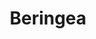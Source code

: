 ---
layout: firm_page
title: "Beringea"
id: "beringea.com"
permalink: "/beringeaberingea.com/"
website: "https://www.beringea.com"
offices: "London (United Kingdom), Farmington Hills (United States)"
investment_stages: "Series A, Series B"
portfolio_companies: "Sovato Health, Gorilla, Optilogic, Authenticx, Papier, Lucky Saint, Andersen EV, Genomenon, Micro-LAM, ATLAS Space Operations, MOTH, Iceberg Data Lab, Mojo, Farmer J, Dentologie, Doctify, DASH, Chattermill, YardLink, Tovala, Rush ReCommerce, WiredScore, CGHero, Archdesk, Moonshot, Social Value Portal, ContactEngine, 7digital Group"
portfolio_link: "https://www.beringea.com/portfolio"
investment_markets: "Healthcare, SaaS, Clean Technology, Consumer, Advanced Manufacturing, B2B Marketplace, Business Services, Media"
founded_year: "1980"
description: "Beringea is a transatlantic venture capital firm focused on high-growth businesses in the US and UK. They provide capital and support to entrepreneurs, leveraging their transatlantic network and decades of experience to build global success stories. Their investment strategy prioritizes experienced entrepreneurs with proven traction and significant growth potential."
linkedin: "https://www.linkedin.com/company/beringea-limited"
twitter: "https://twitter.com/Beringea"
instagram: ""
team_page: "https://www.beringea.com/team"
investor_type: "Venture Capital"
crunchbase: "https://www.crunchbase.com/organization/beringea"
pitchbook: "https://pitchbook.com/profiles/investor/11204-56"

# SEO Optimization
meta_title: "Beringea - VC Firm - projectstartups.com"
meta_description: "Beringea, Beringea is a transatlantic venture capital firm focused on high-growth businesses in the US and UK. They provide capital and support to entrepreneurs..."
meta_keywords: "Beringea, Healthcare, SaaS, Clean Technology, Consumer, Advanced Manufacturing, B2B Marketplace, Business Services, Media, VC firm, venture capital, startup investor, projectstartups.com"
canonical_url: "https://vc.projectstartups.com/beringeaberingea.com/"
---